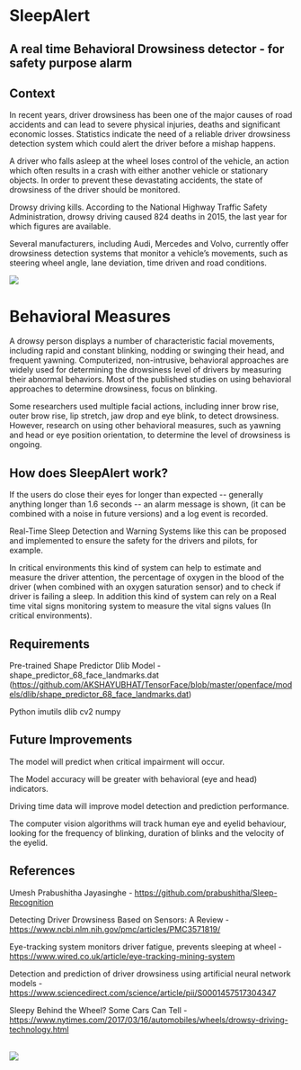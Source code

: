 # SleepAlert
## A real time Behavioral Drowsiness detector - for safety purpose alarm

## Context

In recent years, driver drowsiness has been one of the major causes of road accidents and can lead to severe physical injuries, deaths and significant economic losses. Statistics indicate the need of a reliable driver drowsiness detection system which could alert the driver before a mishap happens. 

A driver who falls asleep at the wheel loses control of the vehicle, an action which often results in a crash with either another vehicle or stationary objects. In order to prevent these devastating accidents, the state of drowsiness of the driver should be monitored.

Drowsy driving kills. According to the National Highway Traffic Safety Administration, drowsy driving caused 824 deaths in 2015, the last year for which figures are available.

Several manufacturers, including Audi, Mercedes and Volvo, currently offer drowsiness detection systems that monitor a vehicle’s movements, such as steering wheel angle, lane deviation, time driven and road conditions.

<img src="images/sleeprec.gif">

# Behavioral Measures

A drowsy person displays a number of characteristic facial movements, including rapid and constant blinking, nodding or swinging their head, and frequent yawning. Computerized, non-intrusive, behavioral approaches are widely used for determining the drowsiness level of drivers by measuring their abnormal behaviors. Most of the published studies on using behavioral approaches to determine drowsiness, focus on blinking. 

Some researchers used multiple facial actions, including inner brow rise, outer brow rise, lip stretch, jaw drop and eye blink, to detect drowsiness. However, research on using other behavioral measures, such as yawning and head or eye position orientation, to determine the level of drowsiness is ongoing.

## How does SleepAlert work?

If the users do close their eyes for longer than expected -- generally anything longer than 1.6 seconds -- an alarm message is shown, (it can be combined with a noise in future versions) and a log event is recorded.

Real-Time Sleep Detection and Warning Systems like this can be proposed and implemented to ensure the safety for the drivers and pilots, for example.

In critical environments this kind of system can help to estimate and measure the driver attention, the percentage of oxygen in the blood of the driver (when combined with an oxygen saturation sensor) and to check if driver is failing a sleep. In addition this kind of system can rely on a Real time vital signs monitoring system to measure the vital signs values (In critical environments). 

## Requirements 

Pre-trained Shape Predictor Dlib Model - shape_predictor_68_face_landmarks.dat (https://github.com/AKSHAYUBHAT/TensorFace/blob/master/openface/models/dlib/shape_predictor_68_face_landmarks.dat)

Python 
imutils 
dlib 
cv2 
numpy

## Future Improvements

The model will predict when critical impairment will occur.

The Model accuracy will be greater with behavioral (eye and head) indicators.

Driving time data will improve model detection and prediction performance.
    
The computer vision algorithms will track human eye and eyelid behaviour, looking for the frequency of blinking, duration of blinks and the velocity of the eyelid.
    
## References
Umesh Prabushitha Jayasinghe - https://github.com/prabushitha/Sleep-Recognition

Detecting Driver Drowsiness Based on Sensors: A Review - https://www.ncbi.nlm.nih.gov/pmc/articles/PMC3571819/

Eye-tracking system monitors driver fatigue, prevents sleeping at wheel - https://www.wired.co.uk/article/eye-tracking-mining-system

Detection and prediction of driver drowsiness using artificial neural network models - https://www.sciencedirect.com/science/article/pii/S0001457517304347 

Sleepy Behind the Wheel? Some Cars Can Tell - https://www.nytimes.com/2017/03/16/automobiles/wheels/drowsy-driving-technology.html

<br>
<A Href="https://www.linkedin.com/in/jairribeiro/" target=_blank><img src="https://raw.githubusercontent.com/gitliber/Basic_self_driving_car/master/LinkProf.jpeg" style="width: auto; height: auto; " /> <br>
</A>


